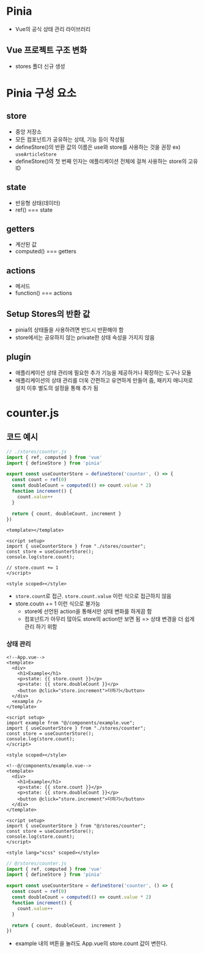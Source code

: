 # Pinia
- Vue의 공식 상태 관리 라이브러리
## Vue 프로젝트 구조 변화
- stores 폴더 신규 생성

# Pinia 구성 요소
## store
- 중앙 저장소
- 모든 컴포넌트가 공유하는 상태, 기능 등이 작성됨
- defineStore()의 반환 값의 이름은 use와 store를 사용하는 것을 권장 ex) `useArticleStore`
- defineStore()의 첫 번째 인자는 애플리케이션 전체에 걸쳐 사용하는 store의 고유 ID

## state
- 반응형 상태(데이터)
- ref() === state

## getters
- 계산된 값
- computed() === getters

## actions
- 메서드
- function() === actions

## Setup Stores의 반환 값
- pinia의 상태들을 사용하려면 반드시 반환해야 함
- store에서는 공유하지 않는 private한 상태 속성을 가지지 않음

## plugin
- 애플리케이션 상태 관리에 필요한 추가 기능을 제공하거나 확장하는 도구나 모듈
- 애플리케이션의 상태 관리를 더욱 간편하고 유연하게 만들어 줌, 패키지 매니저로 설치 이후 별도의 설정을 통해 추가 됨

# counter.js
## 코드 예시
```javascript
// ./stores/counter.js
import { ref, computed } from 'vue'
import { defineStore } from 'pinia'

export const useCounterStore = defineStore('counter', () => {
  const count = ref(0)
  const doubleCount = computed(() => count.value * 2)
  function increment() {
    count.value++
  }

  return { count, doubleCount, increment }
})
```
```vue
<template></template>

<script setup>
import { useCounterStore } from "./stores/counter";
const store = useCounterStore();
console.log(store.count);

// store.count += 1 
</script>

<style scoped></style>
```

- `store.count`로 접근. `store.count.value` 이런 식으로 접근하지 않음
- store.coutn += 1 이런 식으로 불가능
  - store에 선언된 action을 통해서만 상태 변화를 하게끔 함
  - 컴포넌트가 아무리 많아도 store의 action만 보면 됨 => 상태 변경을 더 쉽게 관리 하기 위함

### 상태 관리
```vue
<!--App.vue-->
<template>
  <div>
    <h1>Example</h1>
    <p>state: {{ store.count }}</p>
    <p>state: {{ store.doubleCount }}</p>
    <button @click="store.increment">더하기</button>
  </div>
  <example />
</template>

<script setup>
import example from "@/components/example.vue";
import { useCounterStore } from "./stores/counter";
const store = useCounterStore();
console.log(store.count);
</script>

<style scoped></style>
```
```vue
<!--@/components/example.vue-->
<template>
  <div>
    <h1>Example</h1>
    <p>state: {{ store.count }}</p>
    <p>state: {{ store.doubleCount }}</p>
    <button @click="store.increment">더하기</button>
  </div>
</template>

<script setup>
import { useCounterStore } from "@/stores/counter";
const store = useCounterStore();
console.log(store.count);
</script>

<style lang="scss" scoped></style>
```
```js
// @/stores/counter.js
import { ref, computed } from 'vue'
import { defineStore } from 'pinia'

export const useCounterStore = defineStore('counter', () => {
  const count = ref(0)
  const doubleCount = computed(() => count.value * 2)
  function increment() {
    count.value++
  }

  return { count, doubleCount, increment }
})
```

- example 내의 버튼을 눌러도 App.vue의 store.count 값이 변한다.